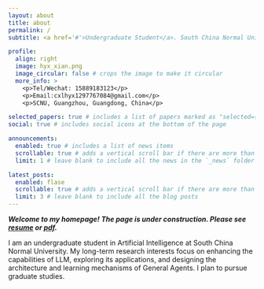 ```yaml
---
layout: about
title: about
permalink: /
subtitle: <a href='#'>Undergraduate Student</a>. South China Normal University

profile:
  align: right
  image: hyx_xian.png
  image_circular: false # crops the image to make it circular
  more_info: >
    <p>Tel/Wechat: 15889183123</p>
    <p>Email:cxlhyx1297767084@gmail.com</p>
    <p>SCNU, Guangzhou, Guangdong, China</p>

selected_papers: true # includes a list of papers marked as "selected={true}"
social: true # includes social icons at the bottom of the page

announcements:
  enabled: true # includes a list of news items
  scrollable: true # adds a vertical scroll bar if there are more than 3 news items
  limit: 1 # leave blank to include all the news in the `_news` folder

latest_posts:
  enabled: flase
  scrollable: true # adds a vertical scroll bar if there are more than 3 new posts items
  limit: 3 # leave blank to include all the blog posts
---
```


***Welcome to my homepage!  The page is under construction. Please see [resume](https://cxlhyx.github.io/resume/index.html) or [pdf](https://cxlhyx.github.io/assets/pdf/resume_hyx_ch_en.pdf).***

<!--Write your biography here. Tell the world about yourself. Link to your favorite [subreddit](http://reddit.com). You can put a picture in, too. The code is already in, just name your picture `prof_pic.jpg` and put it in the `img/` folder.-->

<!--Put your address / P.O. box / other info right below your picture. You can also disable any of these elements by editing `profile` property of the YAML header of your `_pages/about.md`. Edit `_bibliography/papers.bib` and Jekyll will render your [publications page](/al-folio/publications/) automatically.-->

<!--Link to your social media connections, too. This theme is set up to use [Font Awesome icons](https://fontawesome.com/) and [Academicons](https://jpswalsh.github.io/academicons/), like the ones below. Add your Facebook, Twitter, LinkedIn, Google Scholar, or just disable all of them.-->

I am an undergraduate student in Artificial Intelligence at South China Normal University. My long-term research interests focus on enhancing the capabilities of LLM, exploring its applications, and designing the architecture and learning mechanisms of General Agents.  I plan to pursue graduate studies.
